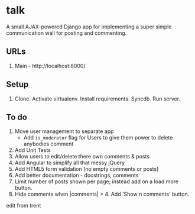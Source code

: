 # talk

A small AJAX-powered Django app for implementing a super simple communication wall for posting and commenting.

## URLs

1. Main - http://localhost:8000/

## Setup

1. Clone. Activate virtualenv. Install requirements. Syncdb. Run server.

## To do

1. Move user management to separate app
    - Add `is_moderator` flag for Users to give them power to delete anybodies comment
1. Add Unit Tests
1. Allow users to edit/delete there own comments & posts
1. Add Angular to simplify all that messy jQuery
1. Add HTML5 form validation (no empty comments or posts)
1. Add better documentation - docstrings, comments
1. Limit number of posts shown per page; instead add on a load more button.
1. Hide comments when |comments| > 4. Add 'Show n comments' button.

edit from trent
